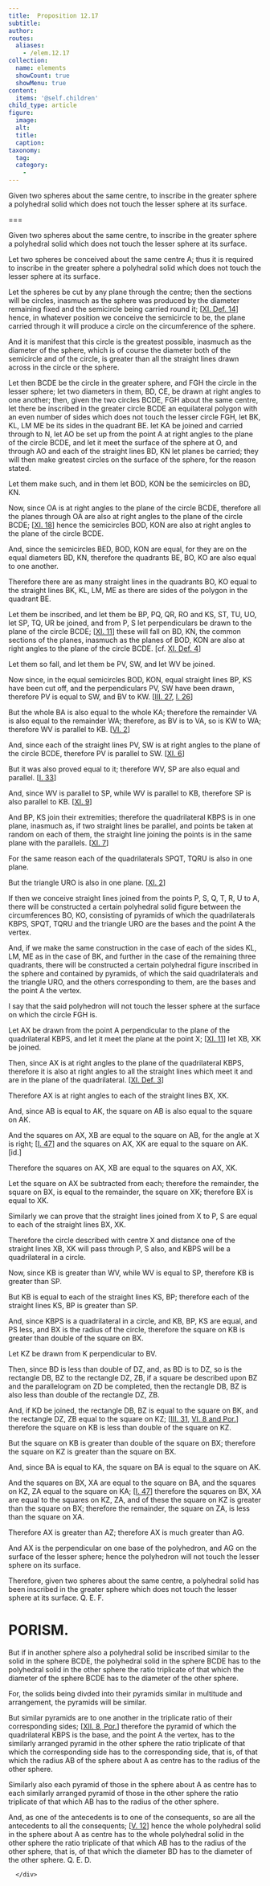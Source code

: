 ```yaml
---
title:  Proposition 12.17
subtitle: 
author:
routes:
  aliases:
    - /elem.12.17
collection:
  name: elements
  showCount: true
  showMenu: true
content:
  items: '@self.children'
child_type: article
figure:
  image:
  alt:
  title:
  caption:
taxonomy:
  tag:
  category:
    - 
---
```


<p><hi rend="ital">Given two spheres about the same centre</hi>, <hi rend="ital">to inscribe in the greater sphere a polyhedral solid which does not touch the lesser sphere at its surface.</hi>
      </p>

===

<p><span class="ital">Given two spheres about the same centre</span>, <span class="ital">to inscribe in the greater sphere a polyhedral solid which does not touch the lesser sphere at its surface.</span>
      </p>

<p>Let two spheres be conceived about the same centre <span class="ital">A</span>; thus it is required to inscribe in the greater sphere a polyhedral solid which does not touch the lesser sphere at its surface. 
      </p>

<p>Let the spheres be cut by any plane through the centre; then the sections will be circles, inasmuch as the sphere was produced by the diameter remaining fixed and the semicircle being carried round it; [<a href="/elem.11.def.14">XI. Def. 14</a>] hence, in whatever position we conceive the semicircle to be, the plane carried through it will produce a circle on the circumference of the sphere. </p>

<p>And it is manifest that this circle is the greatest possible, <pb n="426"/>inasmuch as the diameter of the sphere, which is of course the diameter both of the semicircle and of the circle, is greater than all the straight lines drawn across in the circle or the sphere. </p>

<p>Let then <span class="ital">BCDE</span> be the circle in the greater sphere, and <span class="ital">FGH</span> the circle in the lesser sphere; let two diameters in them, <span class="ital">BD</span>, <span class="ital">CE</span>, be drawn at right angles to one another; then, given the two circles <span class="ital">BCDE</span>, <span class="ital">FGH</span> about the same centre, let there be inscribed in the greater circle <span class="ital">BCDE</span> an equilateral polygon with an even number of sides which does not touch the lesser circle <span class="ital">FGH</span>, let <span class="ital">BK</span>, <span class="ital">KL</span>, <span class="ital">LM</span>
       <span class="ital">ME</span> be its sides in the quadrant <span class="ital">BE</span>. let <span class="ital">KA</span> be joined and carried through to <span class="ital">N</span>, let <span class="ital">AO</span> be set up from the point <span class="ital">A</span> at right angles to the plane of the circle <span class="ital">BCDE</span>, and let it meet the surface of the sphere at <span class="ital">O</span>, and through <span class="ital">AO</span> and each of the straight lines <span class="ital">BD</span>, <span class="ital">KN</span> let planes be carried; they will then make greatest circles on the surface of the sphere, for the reason stated. </p>

<p>Let them make such, and in them let <span class="ital">BOD</span>, <span class="ital">KON</span> be the semicircles on <span class="ital">BD</span>, <span class="ital">KN</span>. </p>

<p>Now, since <span class="ital">OA</span> is at right angles to the plane of the circle <span class="ital">BCDE</span>, therefore all the planes through <span class="ital">OA</span> are also at right angles to the plane of the circle <span class="ital">BCDE</span>; [<a href="/elem.11.18">XI. 18</a>] hence the semicircles <span class="ital">BOD</span>, <span class="ital">KON</span> are also at right angles to the plane of the circle <span class="ital">BCDE</span>. </p>

<p>And, since the semicircles <span class="ital">BED</span>, <span class="ital">BOD</span>, <span class="ital">KON</span> are equal, for they are on the equal diameters <span class="ital">BD</span>, <span class="ital">KN</span>, therefore the quadrants <span class="ital">BE</span>, <span class="ital">BO</span>, <span class="ital">KO</span> are also equal to one another. </p>

<p>Therefore there are as many straight lines in the quadrants <span class="ital">BO</span>, <span class="ital">KO</span> equal to the straight lines <span class="ital">BK</span>, <span class="ital">KL</span>, <span class="ital">LM</span>, <span class="ital">ME</span> as there are sides of the polygon in the quadrant <span class="ital">BE</span>. </p>

<p>Let them be inscribed, and let them be <span class="ital">BP</span>, <span class="ital">PQ</span>, <span class="ital">QR</span>, <span class="ital">RO</span> and <span class="ital">KS</span>, <span class="ital">ST</span>, <span class="ital">TU</span>, <span class="ital">UO</span>, let <span class="ital">SP</span>, <span class="ital">TQ</span>, <span class="ital">UR</span> be joined, <pb n="427"/>and from <span class="ital">P</span>, <span class="ital">S</span> let perpendiculars be drawn to the plane of the circle <span class="ital">BCDE</span>; [<a href="/elem.11.11">XI. 11</a>] these will fall on <span class="ital">BD</span>, <span class="ital">KN</span>, the common sections of the planes, inasmuch as the planes of <span class="ital">BOD</span>, <span class="ital">KON</span> are also at right angles to the plane of the circle <span class="ital">BCDE</span>. [cf. <a href="/elem.11.def.4">XI. Def. 4</a>] </p>

<p>Let them so fall, and let them be <span class="ital">PV</span>, <span class="ital">SW</span>, and let <span class="ital">WV</span> be joined. </p>

<p>Now since, in the equal semicircles <span class="ital">BOD</span>, <span class="ital">KON</span>, equal straight lines <span class="ital">BP</span>, <span class="ital">KS</span> have been cut off, and the perpendiculars <span class="ital">PV</span>, <span class="ital">SW</span> have been drawn, therefore <span class="ital">PV</span> is equal to <span class="ital">SW</span>, and <span class="ital">BV</span> to <span class="ital">KW</span>. [<a href="/elem.3.27">III. 27</a>, <a href="/elem.1.26">I. 26</a>] </p>

<p>But the whole <span class="ital">BA</span> is also equal to the whole <span class="ital">KA</span>; therefore the remainder <span class="ital">VA</span> is also equal to the remainder <span class="ital">WA</span>; therefore, as <span class="ital">BV</span> is to <span class="ital">VA</span>, so is <span class="ital">KW</span> to <span class="ital">WA</span>; therefore <span class="ital">WV</span> is parallel to <span class="ital">KB</span>. [<a href="/elem.6.2">VI. 2</a>] </p>

<p>And, since each of the straight lines <span class="ital">PV</span>, <span class="ital">SW</span> is at right angles to the plane of the circle <span class="ital">BCDE</span>, therefore <span class="ital">PV</span> is parallel to <span class="ital">SW</span>. [<a href="/elem.11.6">XI. 6</a>] </p>

<p>But it was also proved equal to it; therefore <span class="ital">WV</span>, <span class="ital">SP</span> are also equal and parallel. [<a href="/elem.1.33">I. 33</a>] </p>

<p>And, since <span class="ital">WV</span> is parallel to <span class="ital">SP</span>, while <span class="ital">WV</span> is parallel to <span class="ital">KB</span>, therefore <span class="ital">SP</span> is also parallel to <span class="ital">KB</span>. [<a href="/elem.11.9">XI. 9</a>] </p>

<p>And <span class="ital">BP</span>, <span class="ital">KS</span> join their extremities; therefore the quadrilateral <span class="ital">KBPS</span> is in one plane, inasmuch as, if two straight lines be parallel, and points be taken at random on each of them, the straight line joining the points is in the same plane with the parallels. [<a href="/elem.11.7">XI. 7</a>] </p>

<p>For the same reason each of the quadrilaterals <span class="ital">SPQT</span>, <span class="ital">TQRU</span> is also in one plane. </p>

<p>But the triangle <span class="ital">URO</span> is also in one plane. [<a href="/elem.11.2">XI. 2</a>] </p>

<p>If then we conceive straight lines joined from the points <span class="ital">P</span>, <span class="ital">S</span>, <span class="ital">Q</span>, <span class="ital">T</span>, <span class="ital">R</span>, <span class="ital">U</span> to <span class="ital">A</span>, there will be constructed a certain polyhedral solid figure between the circumferences <span class="ital">BO</span>, <span class="ital">KO</span>, consisting of pyramids of which the quadrilaterals <span class="ital">KBPS</span>, <span class="ital">SPQT</span>, <span class="ital">TQRU</span> and the triangle <span class="ital">URO</span> are the bases and the point <span class="ital">A</span> the vertex. <pb n="428"/></p>

<p>And, if we make the same construction in the case of each of the sides <span class="ital">KL</span>, <span class="ital">LM</span>, <span class="ital">ME</span> as in the case of <span class="ital">BK</span>, and further in the case of the remaining three quadrants, there will be constructed a certain polyhedral figure inscribed in the sphere and contained by pyramids, of which the said quadrilaterals and the triangle <span class="ital">URO</span>, and the others corresponding to them, are the bases and the point <span class="ital">A</span> the vertex. </p>

<p>I say that the said polyhedron will not touch the lesser sphere at the surface on which the circle <span class="ital">FGH</span> is. </p>

<p>Let <span class="ital">AX</span> be drawn from the point <span class="ital">A</span> perpendicular to the plane of the quadrilateral <span class="ital">KBPS</span>, and let it meet the plane at the point <span class="ital">X</span>; [<a href="/elem.11.11">XI. 11</a>] let <span class="ital">XB</span>, <span class="ital">XK</span> be joined. </p>

<p>Then, since <span class="ital">AX</span> is at right angles to the plane of the quadrilateral <span class="ital">KBPS</span>, therefore it is also at right angles to all the straight lines which meet it and are in the plane of the quadrilateral. [<a href="/elem.11.def.3">XI. Def. 3</a>] </p>

<p>Therefore <span class="ital">AX</span> is at right angles to each of the straight lines <span class="ital">BX</span>, <span class="ital">XK</span>. </p>

<p>And, since <span class="ital">AB</span> is equal to <span class="ital">AK</span>, the square on <span class="ital">AB</span> is also equal to the square on <span class="ital">AK</span>. </p>

<p>And the squares on <span class="ital">AX</span>, <span class="ital">XB</span> are equal to the square on <span class="ital">AB</span>, for the angle at <span class="ital">X</span> is right; [<a href="/elem.1.47">I. 47</a>] and the squares on <span class="ital">AX</span>, <span class="ital">XK</span> are equal to the square on <span class="ital">AK</span>. [<span class="ital">id</span>.] </p>

<p>Therefore the squares on <span class="ital">AX</span>, <span class="ital">XB</span> are equal to the squares on <span class="ital">AX</span>, <span class="ital">XK</span>. </p>

<p>Let the square on <span class="ital">AX</span> be subtracted from each; therefore the remainder, the square on <span class="ital">BX</span>, is equal to the remainder, the square on <span class="ital">XK</span>; therefore <span class="ital">BX</span> is equal to <span class="ital">XK</span>. </p>

<p>Similarly we can prove that the straight lines joined from <span class="ital">X</span> to <span class="ital">P</span>, <span class="ital">S</span> are equal to each of the straight lines <span class="ital">BX</span>, <span class="ital">XK</span>. <pb n="429"/></p>

<p>Therefore the circle described with centre <span class="ital">X</span> and distance one of the straight lines <span class="ital">XB</span>, <span class="ital">XK</span> will pass through <span class="ital">P</span>, <span class="ital">S</span> also, and <span class="ital">KBPS</span> will be a quadrilateral in a circle. </p>

<p>Now, since <span class="ital">KB</span> is greater than <span class="ital">WV</span>, while <span class="ital">WV</span> is equal to <span class="ital">SP</span>, therefore <span class="ital">KB</span> is greater than <span class="ital">SP</span>. </p>

<p>But <span class="ital">KB</span> is equal to each of the straight lines <span class="ital">KS</span>, <span class="ital">BP</span>; therefore each of the straight lines <span class="ital">KS</span>, <span class="ital">BP</span> is greater than <span class="ital">SP</span>. </p>

<p>And, since <span class="ital">KBPS</span> is a quadrilateral in a circle, and <span class="ital">KB</span>, <span class="ital">BP</span>, <span class="ital">KS</span> are equal, and <span class="ital">PS</span> less, and <span class="ital">BX</span> is the radius of the circle, therefore the square on <span class="ital">KB</span> is greater than double of the square on <span class="ital">BX</span>. </p>

<p>Let <span class="ital">KZ</span> be drawn from <span class="ital">K</span> perpendicular to <span class="ital">BV</span>. </p>

<p>Then, since <span class="ital">BD</span> is less than double of <span class="ital">DZ</span>, and, as <span class="ital">BD</span> is to <span class="ital">DZ</span>, so is the rectangle <span class="ital">DB</span>, <span class="ital">BZ</span> to the rectangle <span class="ital">DZ</span>, <span class="ital">ZB</span>, if a square be described upon <span class="ital">BZ</span> and the parallelogram on <span class="ital">ZD</span> be completed, then the rectangle <span class="ital">DB</span>, <span class="ital">BZ</span> is also less than double of the rectangle <span class="ital">DZ</span>, <span class="ital">ZB</span>. </p>

<p>And, if <span class="ital">KD</span> be joined, the rectangle <span class="ital">DB</span>, <span class="ital">BZ</span> is equal to the square on <span class="ital">BK</span>, and the rectangle <span class="ital">DZ</span>, <span class="ital">ZB</span> equal to the square on <span class="ital">KZ</span>; [<a href="/elem.3.31">III. 31</a>, <a href="/elem.6.8 elem.6.8.p.1">VI. 8 and Por.</a>] therefore the square on <span class="ital">KB</span> is less than double of the square on <span class="ital">KZ</span>. </p>

<p>But the square on <span class="ital">KB</span> is greater than double of the square on <span class="ital">BX</span>; therefore the square on <span class="ital">KZ</span> is greater than the square on <span class="ital">BX</span>. </p>

<p>And, since <span class="ital">BA</span> is equal to <span class="ital">KA</span>, the square on <span class="ital">BA</span> is equal to the square on <span class="ital">AK</span>. </p>

<p>And the squares on <span class="ital">BX</span>, <span class="ital">XA</span> are equal to the square on <span class="ital">BA</span>, and the squares on <span class="ital">KZ</span>, <span class="ital">ZA</span> equal to the square on <span class="ital">KA</span>; [<a href="/elem.1.47">I. 47</a>] therefore the squares on <span class="ital">BX</span>, <span class="ital">XA</span> are equal to the squares on <span class="ital">KZ</span>, <span class="ital">ZA</span>, <pb n="430"/>and of these the square on <span class="ital">KZ</span> is greater than the square on <span class="ital">BX</span>; therefore the remainder, the square on <span class="ital">ZA</span>, is less than the square on <span class="ital">XA</span>. </p>

<p>Therefore <span class="ital">AX</span> is greater than <span class="ital">AZ</span>; therefore <span class="ital">AX</span> is much greater than <span class="ital">AG</span>. </p>

<p>And <span class="ital">AX</span> is the perpendicular on one base of the polyhedron, and <span class="ital">AG</span> on the surface of the lesser sphere; hence the polyhedron will not touch the lesser sphere on its surface. </p>

<p>Therefore, given two spheres about the same centre, a polyhedral solid has been inscribed in the greater sphere which does not touch the lesser sphere at its surface. Q. E. F. </p>
<div id="elem.12.17.p.1" class="porism">
       <h1>PORISM.</h1>
       
<p>But if in another sphere also a polyhedral solid be inscribed similar to the solid in the sphere <span class="ital">BCDE</span>, the polyhedral solid in the sphere <span class="ital">BCDE</span> has to the polyhedral solid in the other sphere the ratio triplicate of that which the diameter of the sphere <span class="ital">BCDE</span> has to the diameter of the other sphere. </p>

       
<p>For, the solids being divded into their pyramids similar in multitude and arrangement, the pyramids will be similar. </p>

       
<p>But similar pyramids are to one another in the triplicate ratio of their corresponding sides; [<a href="/elem.12.8.p.1">XII. 8, Por.</a>] therefore the pyramid of which the quadrilateral <span class="ital">KBPS</span> is the base, and the point <span class="ital">A</span> the vertex, has to the similarly arranged pyramid in the other sphere the ratio triplicate of that which the corresponding side has to the corresponding side, that is, of that which the radius <span class="ital">AB</span> of the sphere about <span class="ital">A</span> as centre has to the radius of the other sphere. </p>

       
<p>Similarly also each pyramid of those in the sphere about <span class="ital">A</span> as centre has to each similarly arranged pyramid of those in the other sphere the ratio triplicate of that which <span class="ital">AB</span> has to the radius of the other sphere. </p>

       
<p>And, as one of the antecedents is to one of the consequents, so are all the antecedents to all the consequents; [<a href="/elem.5.12">V. 12</a>] <pb n="431"/>hence the whole polyhedral solid in the sphere about <span class="ital">A</span> as centre has to the whole polyhedral solid in the other sphere the ratio triplicate of that which <span class="ital">AB</span> has to the radius of the other sphere, that is, of that which the diameter <span class="ital">BD</span> has to the diameter of the other sphere. Q. E. D.</p>

      </div>

